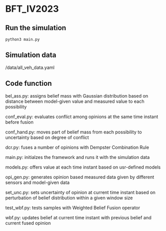 # BFT_IV2023


## Run the simulation

```
python3 main.py
```
## Simulation data

/data/all_veh_data.yaml

## Code function

bel_ass.py: assigns belief mass with Gaussian distribution based on distance between model-given value and measured value to each possibility

conf_eval.py: evaluates conflict among opinions at the same time instant before fusion

conf_hand.py: moves part of belief mass from each possibility to uncertainty based on degree of conflict

dcr.py: fuses a number of opinions with Dempster Combination Rule

main.py: initialzes the framework and runs it with the simulation data

models.py: offers value at each time instant based on usr-defined models

opi_gen.py: generates opinion based measured data given by different sensors and model-given data

set_unc.py: sets uncertainty of opinion at current time instant based on perturbation of belief distribution within a given window size

test_wbf.py: tests samples with Weighted Belief Fusion operator

wbf.py: updates belief at current time instant with previous belief and current fused opinion
